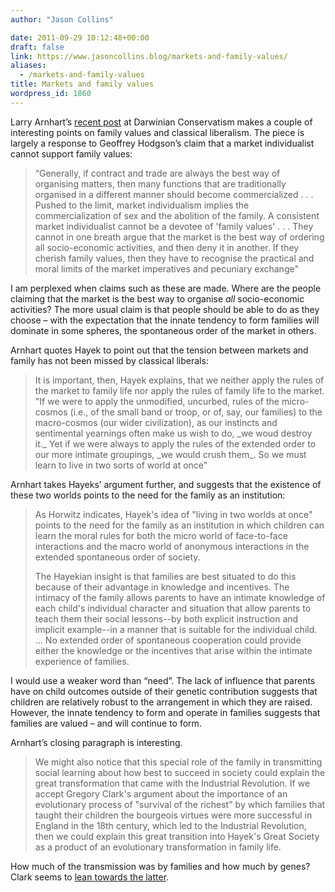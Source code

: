 ```yaml
---
author: "Jason Collins"

date: 2011-09-29 10:12:48+00:00
draft: false
link: https://www.jasoncollins.blog/markets-and-family-values/
aliases:
  - /markets-and-family-values
title: Markets and family values
wordpress_id: 1860
---
```


Larry Arnhart’s [recent post](http://darwinianconservatism.blogspot.com/2011/09/natural-family-values-in-darwinian.html) at Darwinian Conservatism makes a couple of interesting points on family values and classical liberalism. The piece is largely a response to Geoffrey Hodgson’s claim that a market individualist cannot support family values:


<blockquote>“Generally, if contract and trade are always the best way of organising matters, then many functions that are traditionally organised in a different manner should become commercialized . . . Pushed to the limit, market individualism implies the commercialization of sex and the abolition of the family. A consistent market individualist cannot be a devotee of 'family values' . . . They cannot in one breath argue that the market is the best way of ordering all socio-economic activities, and then deny it in another. If they cherish family values, then they have to recognise the practical and moral limits of the market imperatives and pecuniary exchange"</blockquote>


I am perplexed when claims such as these are made. Where are the people claiming that the market is the best way to organise _all_ socio-economic activities? The more usual claim is that people should be able to do as they choose – with the expectation that the innate tendency to form families will dominate in some spheres, the spontaneous order of the market in others.

Arnhart quotes Hayek to point out that the tension between markets and family has not been missed by classical liberals:


<blockquote>It is important, then, Hayek explains, that we neither apply the rules of the market to family life nor apply the rules of family life to the market. "If we were to apply the unmodified, uncurbed, rules of the micro-cosmos (i.e., of the small band or troop, or of, say, our families) to the macro-cosmos (our wider civilization), as our instincts and sentimental yearnings often make us wish to do, _we woud destroy it._ Yet if we were always to apply the rules of the extended order to our more intimate groupings, _we would crush them_. So we must learn to live in two sorts of world at once"</blockquote>


Arnhart takes Hayeks’ argument further, and suggests that the existence of these two worlds points to the need for the family as an institution:


<blockquote>As Horwitz indicates, Hayek's idea of "living in two worlds at once" points to the need for the family as an institution in which children can learn the moral rules for both the micro world of face-to-face interactions and the macro world of anonymous interactions in the extended spontaneous order of society.

The Hayekian insight is that families are best situated to do this because of their advantage in knowledge and incentives. The intimacy of the family allows parents to have an intimate knowledge of each child's individual character and situation that allow parents to teach them their social lessons--by both explicit instruction and implicit example--in a manner that is suitable for the individual child. … No extended order of spontaneous cooperation could provide either the knowledge or the incentives that arise within the intimate experience of families.</blockquote>


I would use a weaker word than “need”. The lack of influence that parents have on child outcomes outside of their genetic contribution suggests that children are relatively robust to the arrangement in which they are raised. However, the innate tendency to form and operate in families suggests that families are valued – and will continue to form.

Arnhart’s closing paragraph is interesting.


<blockquote>We might also notice that this special role of the family in transmitting social learning about how best to succeed in society could explain the great transformation that came with the Industrial Revolution. If we accept Gregory Clark's argument about the importance of an evolutionary process of "survival of the richest" by which families that taught their children the bourgeois virtues were more successful in England in the 18th century, which led to the Industrial Revolution, then we could explain this great transition into Hayek's Great Society as a product of an evolutionary transformation in family life.</blockquote>


How much of the transmission was by families and how much by genes? Clark seems to [lean towards the latter](https://www.jasoncollins.blog/clark-on-the-remnants-of-rural-idiocy/).
